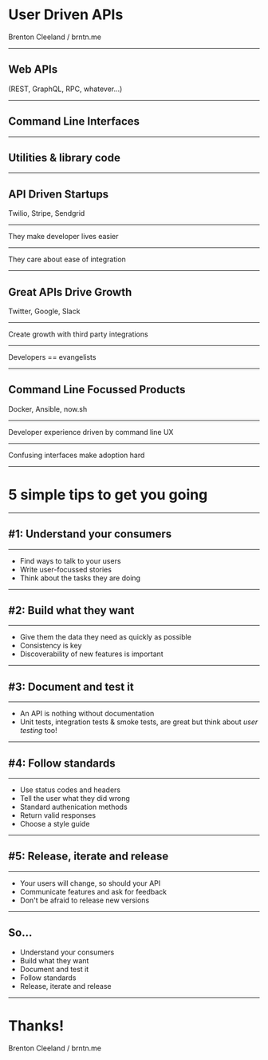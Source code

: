 # User Driven APIs

Brenton Cleeland / brntn.me

---

## Web APIs

(REST, GraphQL, RPC, whatever...)

---

## Command Line Interfaces

---

## Utilities & library code

---
## API Driven Startups

Twilio, Stripe, Sendgrid

---

They make developer lives easier

---

They care about ease of integration

---

## Great APIs Drive Growth

Twitter, Google, Slack

---

Create growth with third party integrations

---

Developers == evangelists

---

## Command Line Focussed Products

Docker, Ansible, now.sh

---

Developer experience driven by command line UX

---

Confusing interfaces make adoption hard

---

# 5 simple tips to get you going

---

## #1: Understand your consumers

---

- Find ways to talk to your users
- Write user-focussed stories
- Think about the tasks they are doing

---

## #2: Build what they want

---

- Give them the data they need as quickly as possible
- Consistency is key
- Discoverability of new features is important

---

## #3: Document and test it

---

- An API is nothing without documentation
- Unit tests, integration tests & smoke tests, are great but think about _user testing_ too!

---

## #4: Follow standards

---

- Use status codes and headers
- Tell the user what they did wrong
- Standard authenication methods
- Return valid responses
- Choose a style guide

---

## #5: Release, iterate and release

---

- Your users will change, so should your API
- Communicate features and ask for feedback
- Don't be afraid to release new versions

---

## So...

- Understand your consumers
- Build what they want
- Document and test it
- Follow standards
- Release, iterate and release

---

# Thanks!

Brenton Cleeland / brntn.me

